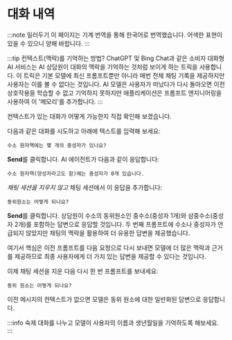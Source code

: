 # 대화 내역

:::note 일러두기
이 페이지는 기계 번역을 통해 한국어로 번역했습니다. 어색한 표현이 있을 수 있으니 양해 바랍니다.
:::

:::tip 컨텍스트(맥락)를 기억하는 방법?
ChatGPT 및 Bing Chat과 같은 소비자 대화형 AI 서비스는 AI 상담원이 대화의 맥락을 기억하는 것처럼 보이게 하는 트릭을 사용합니다. 이 트릭은 기본 모델에 최신 프롬프트뿐만 아니라 매번 전체 채팅 기록을 제공하지만 사용자는 이를 볼 수 없다는 것입니다. AI 모델은 사용자가 떠났다가 다시 돌아오면 이전 상호작용을 학습할 수 없고 기억하지 못하지만 애플리케이션은 프롬프트 엔지니어링을 사용하여 이 '메모리'를 추가합니다.
:::

컨텍스트가 있는 대화가 어떻게 가능한지 직접 확인해 보겠습니다.

다음과 같은 대화를 시도하고 아래에 텍스트를 입력해 보세요:

```text title="사용자 프롬프트에 입력:"
수소 원자핵에는 몇 개의 중성자가 있나요?
```

**Send**를 클릭합니다. AI 에이전트가 다음과 같이 응답합니다:

```text title="사용자 프롬프트에 입력:"
수소 원자핵(양성자라고도 함)에는 중성자가 0개 있습니다.
```

*채팅 세션을 지우지 않고* 채팅 세션에서 이 응답을 추가합니다:

```text title="사용자 프롬프트에 입력:"
동위원소는 어떻게 되나요?
```

**Send**를 클릭합니다. 상담원이 수소의 동위원소인 중수소(중성자 1개)와 삼중수소(중성자 2개)를 포함하는 답변으로 응답할 것입니다. 두 번째 프롬프트에 수소나 중성자가 언급되지 않았지만 채팅의 맥락을 활용하여 더 유용한 답변을 제공했습니다.

여기서 핵심은 이전 프롬프트를 다음 요청으로 다시 보내면 모델에 더 많은 맥락과 근거를 제공하므로 최종 사용자에게 더 가치 있는 답변을 제공할 수 있다는 것입니다.

이제 채팅 세션을 지운 다음 다시 한 번 프롬프트를 보내세요:

```text title="사용자 프롬프트에 입력:"
동위 원소는 어떻게 되나요?
```

이전 메시지의 컨텍스트가 없으면 모델은 동위 원소에 대한 일반화된 답변으로 응답합니다. 

:::info 숙제
대화를 나누고 모델이 사용자의 이름과 생년월일을 기억하도록 해보세요.
:::
